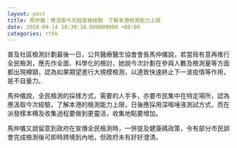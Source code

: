 ```yaml
---
layout: post
title: 馬仲儀：應汲取今次經普檢經驗　了解本港檢測能力上限
date: 2020-09-14 18:39:18.000000000 +08:00
categories: rthk
---
```


普及社區檢測計劃最後一日，公共醫療醫生協會會長馬仲儀說，若當局有意再推行全民檢測，應先作全面、科學化的檢討，她說今次計劃在參與人數及檢測量等方面都出現樽頸，認為如果期望進行大規模檢測，以達致快速終止下一波疫情等作用，是不自量力。

馬仲儀說，全民檢測的採樣方式，需要的人手多，亦要市民集中在特定場所，認為應汲取今次經驗，了解本港的檢測能力上限，日後應採用深喉唾液測試方式，而在派發樣本樽及收集過程要做到更靈活，收集地點要增加。

馬仲儀又說留意到政府在宣傳全民檢測時，一併提及健康碼政策，令有部分市民誤會完成檢測後可即時跨境到內地，但政府未有好好澄清。
